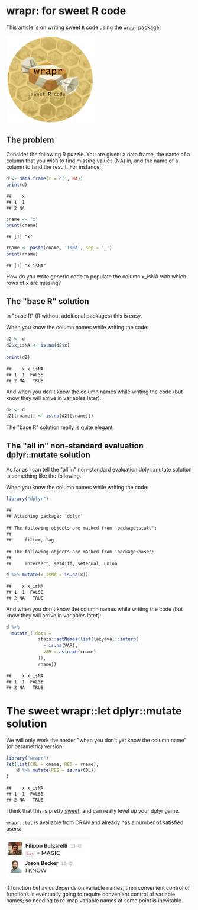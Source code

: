 wrapr: for sweet R code
=======================

This article is on writing sweet [`R`](https://cran.r-project.org) code using the [`wrapr`](https://CRAN.R-project.org/package=wrapr) package.

![](wraprs.png)

The problem
-----------

Consider the following R puzzle. You are given: a data.frame, the name of a column that you wish to find missing values (NA) in, and the name of a column to land the result. For instance:

``` r
d <- data.frame(x = c(1, NA))
print(d)
```

    ##    x
    ## 1  1
    ## 2 NA

``` r
cname <- 'x'
print(cname)
```

    ## [1] "x"

``` r
rname <- paste(cname, 'isNA', sep = '_')
print(rname)
```

    ## [1] "x_isNA"

How do you write generic code to populate the column x\_isNA with which rows of x are missing?

The "base R" solution
---------------------

In "base R" (R without additional packages) this is easy.

When you know the column names while writing the code:

``` r
d2 <- d
d2$x_isNA <- is.na(d2$x)

print(d2)
```

    ##    x x_isNA
    ## 1  1  FALSE
    ## 2 NA   TRUE

And when you don't know the column names while writing the code (but know they will arrive in variables later):

``` r
d2 <- d
d2[[rname]] <- is.na(d2[[cname]])
```

The "base R" solution really is quite elegant.

The "all in" non-standard evaluation dplyr::mutate solution
-----------------------------------------------------------

As far as I can tell the "all in" non-standard evaluation dplyr::mutate solution is something like the following.

When you know the column names while writing the code:

``` r
library("dplyr")
```

    ## 
    ## Attaching package: 'dplyr'

    ## The following objects are masked from 'package:stats':
    ## 
    ##     filter, lag

    ## The following objects are masked from 'package:base':
    ## 
    ##     intersect, setdiff, setequal, union

``` r
d %>% mutate(x_isNA = is.na(x))
```

    ##    x x_isNA
    ## 1  1  FALSE
    ## 2 NA   TRUE

And when you don't know the column names while writing the code (but know they will arrive in variables later):

``` r
d %>%
  mutate_(.dots =
            stats::setNames(list(lazyeval::interp(
              ~ is.na(VAR),
              VAR = as.name(cname)
            )),
            rname))
```

    ##    x x_isNA
    ## 1  1  FALSE
    ## 2 NA   TRUE

The sweet wrapr::let dplyr::mutate solution
===========================================

We will only work the harder "when you don't yet know the column name" (or parametric) version:

``` r
library("wrapr")
let(list(COL = cname, RES = rname),
    d %>% mutate(RES = is.na(COL))
)
```

    ##    x x_isNA
    ## 1  1  FALSE
    ## 2 NA   TRUE

I think that this is pretty [sweet](https://www.youtube.com/embed/nG9fXbhoPJE), and can really level up your dplyr game.

`wrapr::let` is available from CRAN and already has a number of satisfied users:

![](C1v_VNBXUAA8c7M.jpg-large.jpg)

If function behavior depends on variable names, then convenient control of functions is eventually going to require convenient control of variable names; so needing to re-map variable names at some point is inevitable.
